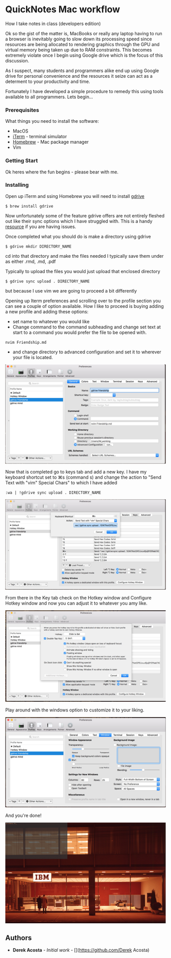 # QuickNotes Mac workflow

How I take notes in class (developers edition)

Ok so the gist of the matter is, MacBooks or really any laptop having to run a browser is inevitably going to slow down its processing speed since resources are being allocated to rendering graphics through the GPU and virtual memory being taken up due to RAM constraints. This becomes extremely violate once I begin using Google drive which is the focus of this discussion. 

As I suspect, many students and programmers alike end up using Google drive for personal convenience and the resources it seize can act as a determent to your productivity and time. 

Fortunately I have developed a simple procedure to remedy this using tools available to all programmers. Lets begin...

### Prerequisites

What things you need to install the software: 
* MacOS
* [iTerm](https://www.iterm2.com/) - terminal simulator
* [Homebrew](https://brew.sh/) - Mac package manager
* Vim 

### Getting Start

Ok heres where the fun begins - please bear with me. 

### Installing

Open up iTerm and ssing Homebrew you will need to install [gdrive](https://github.com/prasmussen/gdrive)

```
$ brew install gdrive
```

Now unfortunately some of the feature gdrive offers are not entirely fleshed out like their sync options which I have struggled with. This is a handy [resource](https://github.com/cyhsu/gdrive_doc) if you are having issues.

Once completed what you should do is make a directory using gdrive

```
$ gdrive mkdir DIRECTORY_NAME
```

cd into that directory and make the files needed I typically save them under as either .rmd, .md, .pdf

Typically to upload the files you would just upload that enclosed directory 

```
$ gdrive sync upload . DIRECTORY_NAME
```
but because I use vim we are going to proceed a bit differently


Opening up Iterm preferences and scrolling over to the profile section you can see a couple of option available. 
How I like to proceed is buying adding a new profile and adding these options:
* set name to whatever you would like 
* Change command to the command subheading and change set text at start to a command you would prefer the file to be opened with. 
```
nvim Friendship.md
```
* and change directory to advanced configuration and set it to wherever your file is located. 

![](https://github.com/derekacosta/QuickNotes/blob/master/Screen%20Shot%202018-03-13%20at%206.26.50%20PM.jpg)

Now that is completed go to keys tab and add a new key. 
I have my keyboard shortcut set to ⌘s (command s) and change the action to "Send Text with "vim" Special Chars" to which I have added 

```
:wa | !gdrive sync upload . DIRECTORY_NAME
```
![](https://github.com/derekacosta/QuickNotes/raw/master/Screen%20Shot%202018-03-13%20at%206.26.20%20PM.jpg)

From there in the Key tab check on the Hotkey window and Configure Hotkey window and now you can adjust it to whatever you amy like. 

![](https://github.com/derekacosta/QuickNotes/raw/master/Screen%20Shot%202018-03-13%20at%206.26.07%20PM.jpg)

Play around with the windows option to customize it to your liking. 

![](https://github.com/derekacosta/QuickNotes/raw/master/Screen%20Shot%202018-03-13%20at%206.26.32%20PM.jpg)

And you're done! 

[![](https://github.com/derekacosta/QuickNotes/raw/master/Screen%20Shot%202018-03-13%20at%2011.40.06%20PM.jpg)](https://www.youtube.com/watch?v=C4GSWgluf1I)

## Authors

* **Derek Acosta** - *Initial work* - [](https://github.com/Derek Acosta)
